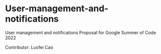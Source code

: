 # User-management-and-notifications

User management and notifications
Proposal for Google Summer of Code 2022

Contributor: Luofei Cao
